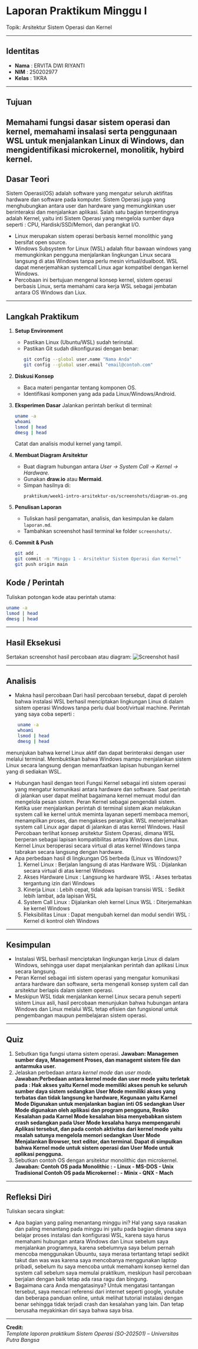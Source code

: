 
# Laporan Praktikum Minggu I
Topik: Arsitektur Sistem Operasi dan Kernel

---

## Identitas
- **Nama**  : ERVITA DWI RIYANTI
- **NIM**   : 250202977 
- **Kelas** : 1IKRA

---

## Tujuan
Memahami fungsi dasar sistem operasi dan kernel, memahami insalasi serta penggunaan WSL untuk menjalankan Linux di Windows, dan mengidentifikasi microkernel, monolitik, hybird kernel.
---

## Dasar Teori
Sistem Operasi(OS) adalah software yang mengatur seluruh aktifitas hardware dan software pada komputer. Sistem Operasi juga yang menghubungkan antara user dan hardware yang memungkinkan user berinteraksi dan menjalankan aplikasi. Salah satu bagian terpentingnya adalah Kernel, yaitu inti Sistem Operasi yang mengelola sumber daya seperti : CPU, Hardisk/SSD/Memori, dan perangkat I/O.
- Linux merupakan sistem operasi berbasis kernel monolithic yang bersifat open source.
- Windows Subsystem for Linux (WSL) adalah fitur bawaan windows yang memungkinkan pengguna menjalankan lingkungan Linux secara langsung di atas Windows tanpa perlu mesin virtual/dualboot. WSL dapat menerjemahkan systemcall Linux agar kompatibel dengan kernel Windows.
- Percobaan ini bertujuan mengenal konsep kernel, sistem operasi berbasis Linux, serta memahami cara kerja WSL sebagai jembatan antara OS Windows dan Liux.

---

## Langkah Praktikum
1. **Setup Environment**
   - Pastikan Linux (Ubuntu/WSL) sudah terinstal.
   - Pastikan Git sudah dikonfigurasi dengan benar:
     ```bash
     git config --global user.name "Nama Anda"
     git config --global user.email "email@contoh.com"
     ```

2. **Diskusi Konsep**
   - Baca materi pengantar tentang komponen OS.
   - Identifikasi komponen yang ada pada Linux/Windows/Android.

3. **Eksperimen Dasar**
   Jalankan perintah berikut di terminal:
   ```bash
   uname -a
   whoami
   lsmod | head
   dmesg | head
   ```
   Catat dan analisis modul kernel yang tampil.

4. **Membuat Diagram Arsitektur**
   - Buat diagram hubungan antara *User → System Call → Kernel → Hardware.*
   - Gunakan **draw.io** atau **Mermaid**.
   - Simpan hasilnya di:
     ```
     praktikum/week1-intro-arsitektur-os/screenshots/diagram-os.png
     ```

5. **Penulisan Laporan**
   - Tuliskan hasil pengamatan, analisis, dan kesimpulan ke dalam `laporan.md`.
   - Tambahkan screenshot hasil terminal ke folder `screenshots/`.

6. **Commit & Push**
   ```bash
   git add .
   git commit -m "Minggu 1 - Arsitektur Sistem Operasi dan Kernel"
   git push origin main
   ```

## Kode / Perintah
Tuliskan potongan kode atau perintah utama:
```bash
uname -a
lsmod | head
dmesg | head
```

---

## Hasil Eksekusi
Sertakan screenshot hasil percobaan atau diagram:
![Screenshot hasil](screenshots/example.png)

---

## Analisis
- Makna hasil percobaan
  Dari hasil percobaan tersebut, dapat di peroleh bahwa instalasi WSL berhasil menciptakan lingkungan Linux di dalam sistem operasi Windows tanpa perlu dual boot/virtual machine. Perintah yang saya coba seperti :
  ```bash
   uname -a
   whoami
   lsmod | head
   dmesg | head
   ```
menunjukan bahwa kernel Linux aktif dan dapat berinteraksi dengan user melalui terminal. Membuktikan bahwa Windows mampu menjalankan sistem Linux secara langsung dengan memanfaatkan lapisan hubungan kernel yang di sediakan WSL.

- Hubungan hasil dengan teori
  Fungsi Kernel sebagai inti sistem operasi yang mengatur komunikasi antara hardware dan software. Saat perintah di jalankan user dapat melihat bagaimana kernel memuat modul dan mengelola pesan sistem. Peran Kernel sebagai pengendali sistem. Ketika user menjalankan perintah di terminal sistem akan melakukan system call ke kernel untuk meminta layanan seperti membaca memori, menampilkan proses, dan mengakses perangkat. WSL menerjemahkan system call Linux agar dapat di jalankan di atas kernel Windows. Hasil Percobaan terlihat konsep arsitektur Sistem Operasi, dimana WSL berperan sebagai lapisan kompatibilitas antara Windows dan Linux. Kernel Linux beroperasi secara virtual di atas kernel Windows tanpa tabrakan secara langsung dengan hardware. 
- Apa perbedaan hasil di lingkungan OS berbeda (Linux vs Windows)?
  1. Kernel
     Linux      : Berjalan langsung di atas Hardware
     WSL        : Dijalankan secara virtual di atas kernel Windows
  2. Akses Hardware
     Linux      : Langsung ke hardware
     WSL        : Akses terbatas tergantung izin dari Windows
  3. Kinerja
     Linux      : Lebih cepat, tidak ada lapisan transisi
     WSL        : Sedikit lebih lambat, ada lapisan WSL
  4. System Call
     Linux      : Dijalankan oleh kernel Linux
     WSL        : Diterjemahkan ke kernel Windows
  5. Fleksibilitas
     Linux      : Dapat mengubah kernel dan modul sendiri
     WSL        : Kernel di kontrol oleh Windows

     
---

## Kesimpulan
- Instalasi WSL berhasil menciptakan lingkungan kerja Linux di dalam Windows, sehingga user dapat menjalankan perintah dan aplikasi Linux secara langsung.
- Peran Kernel sebagai inti sistem operasi yang mengatur komunikasi antara hardware dan software, serta mengenali konsep system call dan arsitektur berlapis dalam sistem operasi.
- Meskipun WSL tidak menjalankan kernel Linux secara penuh seperti sistem Linux asli, hasil percobaan menunjukan bahwa hubungan antara Windows dan Linux melalui WSL tetap efisien dan fungsional untuk pengembangan maupun pembelajaran sistem operasi.

---

## Quiz
1. Sebutkan tiga fungsi utama sistem operasi.
    **Jawaban: Managemen sumber daya, Management Proses, dan managemt sistem file dan antarmuka user.**  
2. Jelaskan perbedaan antara *kernel mode* dan *user mode*.
    **Jawaban:Perbedaan antara kernel mode dan user mode yaitu terletak pada : Hak akses yaitu Kernel mode memiliki akses penuh ke seluruh sumber daya sistem sedangkan User Mode memiliki akses yang terbatas dan tidak langsung ke hardware, Kegunaan yaitu Karnel Mode Digunakan untuk menjalankan bagian inti OS sedangkan User Mode digunakan oleh aplikasi dan program pengguna, Resiko Kesalahan pada Karnel Mode kesalahan bisa menyebabkan sistem crash sedangkan pada User Mode kesalaha hanya mempengaruhi Aplikasi tersebut, dan pada contoh aktivitas dari kernel mode yaitu msalah satunya mengelola memori sedangkan User Mode Menjalankan Browser, text editor, dan terminal. Dapat di simpulkan bahwa Kernel mode untuk sistem operasi dan User Mode untuk aplikasi pengguna.** 
3. Sebutkan contoh OS dengan arsitektur monolithic dan microkernel.
    **Jawaban:
   Contoh OS pada Monolithic   :   - Linux
                                   - MS-DOS
                                   - Unix Tradisional
   Contoh OS pada Microkernel  :   - Minix
                                   - QNX
                                   - Mach** 

---

## Refleksi Diri
Tuliskan secara singkat:
- Apa bagian yang paling menantang minggu ini?
  Hal yang saya rasakan dan paling menantang pada minggu ini yaitu pada bagian dimana saya belajar proses instalasi dan konfigurasi WSL, karena saya harus memahami hubungan antara Windows dan Linux sebelum saya menjalankan programnya, karena sebelumnya saya belum pernah mencoba menggunakan Ubuuntu, saya merasa tertantang tetapi sedikit takut dan was was karena saya mencobanya menggunakan laptop pribadi, sebelum itu saya mencoba untuk memahami konsep kernel dan system call sebelum saya memulai praktikum, meskipun hasil percobaan berjalan dengan baik tetap ada rasa ragu dan bingung.
- Bagaimana cara Anda mengatasinya?
  Untuk mengatasi tantangan tersebut, saya mencari referensi dari internet seperti google, youtube dan beberapa panduan online, untuk melihat tutorial instalasi dengan benar sehingga tidak terjadi crash dan kesalahan yang lain. Dan tetap berusaha meyakinkan diri saya bahwa saya bisa.
---

**Credit:**  
_Template laporan praktikum Sistem Operasi (SO-202501) – Universitas Putra Bangsa_

